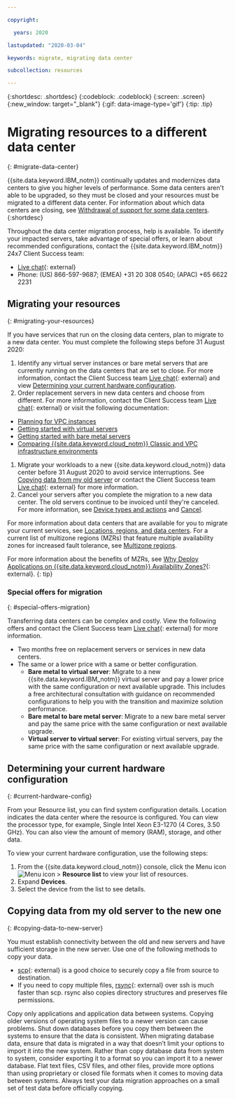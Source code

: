 ```yaml
---

copyright:

  years: 2020

lastupdated: "2020-03-04"

keywords: migrate, migrating data center

subcollection: resources

---
```


{:shortdesc: .shortdesc}
{:codeblock: .codeblock}
{:screen: .screen}
{:new_window: target="_blank"}
{:gif: data-image-type='gif'}
{:tip: .tip}

# Migrating resources to a different data center
{: #migrate-data-center}

{{site.data.keyword.IBM_notm}} continually updates and modernizes data centers to give you higher levels of performance. Some data centers aren't able to be upgraded, so they must be closed and your resources must be migrated to a different data center. For information about which data centers are closing, see [Withdrawal of support for some data centers](/docs/get-support?topic=get-support-dc-migrate).
{:shortdesc}

Throughout the data center migration process, help is available. To identify your impacted servers, take advantage of special offers, or learn about recommended configurations, contact the {{site.data.keyword.IBM_notm}} 24x7 Client Success team: 
  * [Live chat](https://www.ibm.com/cloud/data-centers/?focusArea=WCP%20-%20Pooled%20CSM&contactmodule){: external}
  * Phone: (US) 866-597-9687; (EMEA) +31 20 308 0540; (APAC) +65 6622 2231


## Migrating your resources
{: #migrating-your-resources}
 
If you have services that run on the closing data centers, plan to migrate to a new data center. You must complete the following steps before 31 August 2020: 

1. Identify any virtual server instances or bare metal servers that are currently running on the data centers that are set to close. For more information, contact the Client Success team [Live chat](https://www.ibm.com/cloud/data-centers/?focusArea=WCP%20-%20Pooled%20CSM&contactmodule){: external} and view [Determining your current hardware configuration](link). 
1. Order replacement servers in new data centers and choose from different. For more information, contact the Client Success team [Live chat](https://www.ibm.com/cloud/data-centers/?focusArea=WCP%20-%20Pooled%20CSM&contactmodule){: external} or visit the following documentation:
  * [Planning for VPC instances](/docs/vpc?topic=vpc-vsi_best_practices)
  * [Getting started with virtual servers](/docs/vsi?topic=virtual-servers-getting-started-tutorial)
  * [Getting started with bare metal servers](/docs/bare-metal?topic=bare-metal-getting-started) 
  * [Comparing {{site.data.keyword.cloud_notm}} Classic and VPC infrastructure environments](/docs/overview?topic=overview-compare-infrastructure)
1. Migrate your workloads to a new {{site.data.keyword.cloud_notm}} data center before 31 August 2020 to avoid service interruptions. See [Copying data from my old server](/docs/resources?topic=resources-migrate-data-center#copying-data-to-new-server) or contact the Client Success team [Live chat](https://www.ibm.com/cloud/data-centers/?focusArea=WCP%20-%20Pooled%20CSM&contactmodule){: external} for more information.
1. Cancel your servers after you complete the migration to a new data center. The old servers continue to be invoiced until they're canceled. For more information, see [Device types and actions](/docs/vsi?topic=virtual-servers-managing-virtual-servers#device-types-and-actions) and [Cancel](/docs/vsi?topic=virtual-servers-managing-virtual-servers#cancel). 

For more information about data centers that are available for you to migrate your current services, see [Locations, regions, and data centers](/docs/overview?topic=overview-locations). For a current list of multizone regions (MZRs) that feature multiple availability zones for increased fault tolerance, see [Multizone regions](/docs/overview?topic=overview-locations#mzr-table). 

For more information about the benefits of MZRs, see [Why Deploy Applications on {{site.data.keyword.cloud_notm}} Availability Zones?](https://www.ibm.com/cloud/blog/why-deploy-applications-on-ibm-cloud-availability-zones){: external}.
{: tip}

### Special offers for migration
{: #special-offers-migration}

Transferring data centers can be complex and costly. View the following offers and contact the Client Success team [Live chat](https://www.ibm.com/cloud/data-centers/?focusArea=WCP%20-%20Pooled%20CSM&contactmodule){: external} for more information.

* Two months free on replacement servers or services in new data centers.  
* The same or a lower price with a same or better configuration.
  * **Bare metal to virtual server**: Migrate to a new {{site.data.keyword.IBM_notm}} virtual server and pay a lower price with the same configuration or next available upgrade. This includes a free architectural consultation with guidance on recommended configurations to help you with the transition and maximize solution performance.
  * **Bare metal to bare metal server**: Migrate to a new bare metal server and pay the same price with the same configuration or next available upgrade.  
  * **Virtual server to virtual server**: For existing virtual servers, pay the same price with the same configuration or next available upgrade.  


## Determining your current hardware configuration
{: #current-hardware-config}

From your Resource list, you can find system configuration details. Location indicates the data center where the resource is configured. You can view the processor type, for example, Single Intel Xeon E3-1270 (4 Cores, 3.50 GHz). You can also view the amount of memory (RAM), storage, and other data.

To view your current hardware configuration, use the following steps:

1. From the {{site.data.keyword.cloud_notm}} console, click the Menu icon ![Menu icon](../icons/icon_hamburger.svg) > **Resource list** to view your list of resources.
2. Expand **Devices**. 
3. Select the device from the list to see details.  


## Copying data from my old server to the new one
{: #copying-data-to-new-server}

You must establish connectivity between the old and new servers and have sufficient storage in the new server. Use one of the following methods to copy your data.

* [scp](https://www.ibm.com/support/knowledgecenter/ST5Q4U_1.5.2/com.ibm.storwize.v7000.unified.152.doc/usgr_usng_scp.html){: external} is a good choice to securely copy a file from source to destination. 
* If you need to copy multiple files, [rsync](https://download.samba.org/pub/rsync/rsync.html){: external} over ssh is much faster than scp. rsync also copies directory structures and preserves file permissions. 

Copy only applications and application data between systems. Copying older versions of operating system files to a newer version can cause problems. Shut down databases before you copy them between the systems to ensure that the data is consistent. When migrating database data, ensure that data is migrated in a way that doesn’t limit your options to import it into the new system. Rather than copy database data from system to system, consider exporting it to a format so you can import it to a newer database. Flat text files, CSV files, and other files, provide more options than using proprietary or closed file formats when it comes to moving data between systems. Always test your data migration approaches on a small set of test data before officially copying.